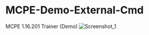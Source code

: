 # MCPE-Demo-External-Cmd
MCPE 1.16.201 Trainer (Demo)
![Screenshot_1](https://user-images.githubusercontent.com/50059756/104260130-226dc400-5483-11eb-8082-8f18be5a00e0.png)
